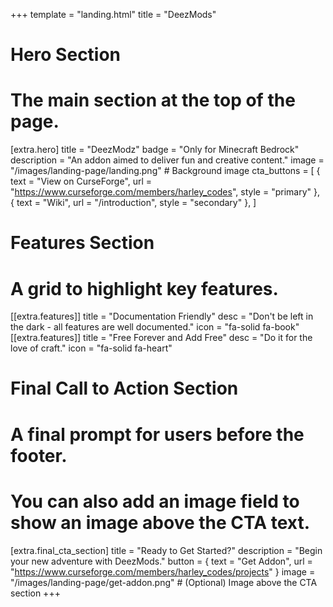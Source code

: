 +++
template = "landing.html"
title = "DeezMods"

# Hero Section
# The main section at the top of the page.
[extra.hero]
title = "DeezModz"
badge = "Only for Minecraft Bedrock"
description = "An addon aimed to deliver fun and creative content."
image = "/images/landing-page/landing.png" # Background image
cta_buttons = [
	{ text = "View on CurseForge", url = "https://www.curseforge.com/members/harley_codes", style = "primary" },
    { text = "Wiki", url = "/introduction", style = "secondary" },
]

# Features Section
# A grid to highlight key features.
[[extra.features]]
title = "Documentation Friendly"
desc = "Don't be left in the dark - all features are well documented."
icon = "fa-solid fa-book"
[[extra.features]]
title = "Free Forever and Add Free"
desc = "Do it for the love of craft."
icon = "fa-solid fa-heart"

# Final Call to Action Section
# A final prompt for users before the footer.
# You can also add an image field to show an image above the CTA text.
[extra.final_cta_section]
title = "Ready to Get Started?"
description = "Begin your new adventure with DeezMods."
button = { text = "Get Addon", url = "https://www.curseforge.com/members/harley_codes/projects" }
image = "/images/landing-page/get-addon.png" # (Optional) Image above the CTA section
+++
